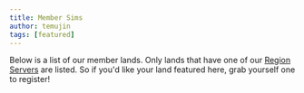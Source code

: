 ```yaml
---
title: Member Sims
author: temujin
tags: [featured]
---
```

Below is a list of our member lands. Only lands that have one of our [Region Servers](https://slcolonies.com/docs/regionserver/) are listed. So if you'd like your land featured here, grab yourself one to register!

<iframe width="560" height="315" src="https://meter.slcolonies.com></iframe>
